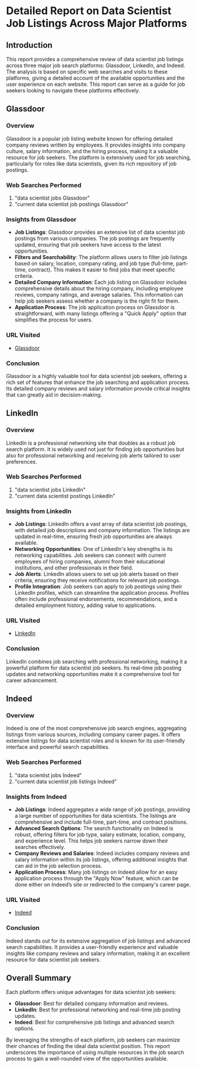 # Detailed Report on Data Scientist Job Listings Across Major Platforms

## Introduction

This report provides a comprehensive review of data scientist job listings across three major job search platforms: Glassdoor, LinkedIn, and Indeed. The analysis is based on specific web searches and visits to these platforms, giving a detailed account of the available opportunities and the user experience on each website. This report can serve as a guide for job seekers looking to navigate these platforms effectively.

## Glassdoor

### Overview

Glassdoor is a popular job listing website known for offering detailed company reviews written by employees. It provides insights into company culture, salary information, and the hiring process, making it a valuable resource for job seekers. The platform is extensively used for job searching, particularly for roles like data scientists, given its rich repository of job postings.

### Web Searches Performed

1. "data scientist jobs Glassdoor"
2. "current data scientist job postings Glassdoor"

### Insights from Glassdoor

- **Job Listings**: Glassdoor provides an extensive list of data scientist job postings from various companies. The job postings are frequently updated, ensuring that job seekers have access to the latest opportunities.
- **Filters and Searchability**: The platform allows users to filter job listings based on salary, location, company rating, and job type (full-time, part-time, contract). This makes it easier to find jobs that meet specific criteria.
- **Detailed Company Information**: Each job listing on Glassdoor includes comprehensive details about the hiring company, including employee reviews, company ratings, and average salaries. This information can help job seekers assess whether a company is the right fit for them.
- **Application Process**: The job application process on Glassdoor is straightforward, with many listings offering a "Quick Apply" option that simplifies the process for users.

### URL Visited

- [Glassdoor](https://www.glassdoor.com)

### Conclusion

Glassdoor is a highly valuable tool for data scientist job seekers, offering a rich set of features that enhance the job searching and application process. Its detailed company reviews and salary information provide critical insights that can greatly aid in decision-making.

## LinkedIn

### Overview

LinkedIn is a professional networking site that doubles as a robust job search platform. It is widely used not just for finding job opportunities but also for professional networking and receiving job alerts tailored to user preferences.

### Web Searches Performed

1. "data scientist jobs LinkedIn"
2. "current data scientist postings LinkedIn"

### Insights from LinkedIn

- **Job Listings**: LinkedIn offers a vast array of data scientist job postings, with detailed job descriptions and company information. The listings are updated in real-time, ensuring fresh job opportunities are always available.
- **Networking Opportunities**: One of LinkedIn's key strengths is its networking capabilities. Job seekers can connect with current employees of hiring companies, alumni from their educational institutions, and other professionals in their field.
- **Job Alerts**: LinkedIn allows users to set up job alerts based on their criteria, ensuring they receive notifications for relevant job postings.
- **Profile Integration**: Job seekers can apply to job postings using their LinkedIn profiles, which can streamline the application process. Profiles often include professional endorsements, recommendations, and a detailed employment history, adding value to applications.

### URL Visited

- [LinkedIn](https://www.linkedin.com)

### Conclusion

LinkedIn combines job searching with professional networking, making it a powerful platform for data scientist job seekers. Its real-time job posting updates and networking opportunities make it a comprehensive tool for career advancement.

## Indeed

### Overview

Indeed is one of the most comprehensive job search engines, aggregating listings from various sources, including company career pages. It offers extensive listings for data scientist roles and is known for its user-friendly interface and powerful search capabilities.

### Web Searches Performed

1. "data scientist jobs Indeed"
2. "current data scientist job listings Indeed"

### Insights from Indeed

- **Job Listings**: Indeed aggregates a wide range of job postings, providing a large number of opportunities for data scientists. The listings are comprehensive and include full-time, part-time, and contract positions.
- **Advanced Search Options**: The search functionality on Indeed is robust, offering filters for job type, salary estimate, location, company, and experience level. This helps job seekers narrow down their searches effectively.
- **Company Reviews and Salaries**: Indeed includes company reviews and salary information within its job listings, offering additional insights that can aid in the job selection process.
- **Application Process**: Many job listings on Indeed allow for an easy application process through the "Apply Now" feature, which can be done either on Indeed’s site or redirected to the company's career page.

### URL Visited

- [Indeed](https://www.indeed.com)

### Conclusion

Indeed stands out for its extensive aggregation of job listings and advanced search capabilities. It provides a user-friendly experience and valuable insights like company reviews and salary information, making it an excellent resource for data scientist job seekers.

## Overall Summary

Each platform offers unique advantages for data scientist job seekers:

- **Glassdoor**: Best for detailed company information and reviews.
- **LinkedIn**: Best for professional networking and real-time job posting updates.
- **Indeed**: Best for comprehensive job listings and advanced search options.

By leveraging the strengths of each platform, job seekers can maximize their chances of finding the ideal data scientist position. This report underscores the importance of using multiple resources in the job search process to gain a well-rounded view of the opportunities available.